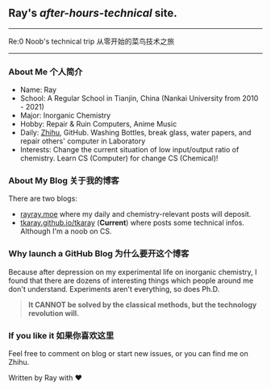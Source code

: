 ## Ray's _after-hours-technical_ site.

---

Re:0 Noob's technical trip 从零开始的菜鸟技术之旅

---

### About Me 个人简介

- Name: Ray
- School: A Regular School in Tianjin, China (Nankai University from 2010 - 2021)
- Major: Inorganic Chemistry
- Hobby: Repair & Ruin Computers, Anime Music
- Daily: [Zhihu](https://www.zhihu.com/people/feng-rui-82-22), GitHub. Washing Bottles, break glass, water papers, and repair others' computer in Laboratory
- Interests: Change the current situation of low input/output ratio of chemistry. Learn CS (Computer) for change CS (Chemical)!

### About My Blog 关于我的博客

There are two blogs:

- [rayray.moe](https://rayray.moe) where my daily and chemistry-relevant posts will deposit.
- [tkaray.github.io/tkaray](https://tkaray.github.io/tkaray/) (**Current**) where posts some technical infos. Although I'm a noob on CS.

### Why launch a GitHub Blog 为什么要开这个博客

Because after depression on my experimental life on inorganic chemistry, I found that there are dozens of interesting things which people around me don't understand. Experiments aren't everything, so does Ph.D.

> **It CANNOT be solved by the classical methods, but the technology revolution will.**


### If you like it 如果你喜欢这里

Feel free to comment on blog or start new issues, or you can find me on Zhihu.

Written by Ray with ❤